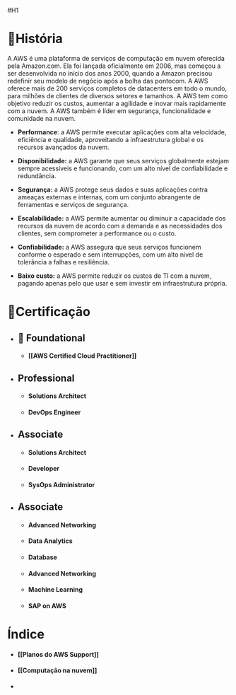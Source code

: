 #H1
# 📜História
A AWS é uma plataforma de serviços de computação em nuvem oferecida pela Amazon.com. Ela foi lançada oficialmente em 2006, mas começou a ser desenvolvida no início dos anos 2000, quando a Amazon precisou redefinir seu modelo de negócio após a bolha das pontocom. A AWS oferece mais de 200 serviços completos de datacenters em todo o mundo, para milhões de clientes de diversos setores e tamanhos. A AWS tem como objetivo reduzir os custos, aumentar a agilidade e inovar mais rapidamente com a nuvem. A AWS também é líder em segurança, funcionalidade e comunidade na nuvem.
* **Performance**: a AWS permite executar aplicações com alta velocidade, eficiência e qualidade, aproveitando a infraestrutura global e os recursos avançados da nuvem.

* **Disponibilidade:** a AWS garante que seus serviços globalmente estejam sempre acessíveis e funcionando, com um alto nível de confiabilidade e redundância. 

* **Segurança:** a AWS protege seus dados e suas aplicações contra ameaças externas e internas, com um conjunto abrangente de ferramentas e serviços de segurança.

* **Escalabilidade:** a AWS permite aumentar ou diminuir a capacidade dos recursos da nuvem de acordo com a demanda e as necessidades dos clientes, sem comprometer a performance ou o custo.

* **Confiabilidade:** a AWS assegura que seus serviços funcionem conforme o esperado e sem interrupções, com um alto nível de tolerância a falhas e resiliência.

* **Baixo custo:** a AWS permite reduzir os custos de TI com a nuvem, pagando apenas pelo que usar e sem investir em infraestrutura própria.

# 📝Certificação

* ## 🌟 Foundational
	* #### [[AWS Certified Cloud Practitioner]]

* ## Professional
	* #### Solutions Architect
	* #### DevOps Engineer

* ## Associate
	* #### Solutions Architect
	* #### Developer
	* #### SysOps Administrator

* ## Associate
	* #### Advanced Networking
	* #### Data Analytics
	* #### Database
	* #### Advanced Networking
	* #### Machine Learning
	* #### SAP on AWS

# Índice
* #### [[Planos do AWS Support]]
* #### [[Computação na nuvem]]
* 




